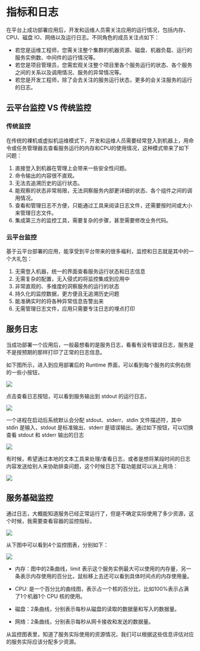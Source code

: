 # 指标和日志

在平台上成功部署应用后，开发和运维人员需关注应用的运行情况，包括内存、CPU、磁盘 IO、网络以及运行日志。不同角色的成员关注点如下：

* 若您是运维工程师，您需关注整个集群的机器资源、磁盘、机器负载、运行的服务实例数、中间件的运行情况等。
* 若您是项目管理员，您需宏观关注整个项目里各个服务运行的状态、各个服务之间的关系以及调用情况、服务的异常情况等。
* 若您是开发工程师，除了会去关注的服务运行状态，更多的会关注服务的运行的日志。

## 云平台监控 VS 传统监控

### 传统监控

在传统的裸机或虚拟机运维模式下，开发和运维人员需要经常登入到机器上，用命令或任务管理器去查看服务运行的内存和CPU的使用情况，这种模式带来了如下问题：

1. 直接登入到机器在管理上会带来一些安全性问题。
2. 命令输出的内容很不直观。
3. 无法去追溯历史的运行状态。
4. 能观察的状态非常局限，无法洞察服务内部更详细的状态、各个组件之间的调用情况。
5. 查看和管理日志不方便，只能通过工具来阅读日志文件，还需要按时间或大小来管理日志文件。
6. 集成第三方的监控工具，需要复杂的步骤，甚至需要修改业务代码。

### 云平台监控

基于云平台部署的应用，能享受到平台带来的很多福利，监控和日志就是其中的一个大礼包：

1. 无需登入机器，统一的界面查看服务运行状态和日志信息
2. 无需复杂的配置，无入侵式的将监控集成到应用中
3. 非常直观的、多维度的洞察服务的运行的状态
4. 持久化的监控数据，更方便且无追溯历史问题
5. 能准确实时的将各种异常信息告警出来
6. 无需管理日志文件，应用只需要专注日志的埋点打印

## 服务日志

当成功部署一个应用后，一般最想看的是服务日志，看看有没有错误日志，服务是不是按预期的那样打印了正常的日志信息。

如下图所示，进入到应用部署后的 Runtime 界面，可以看到每个服务的实例右侧的一些小按钮，

![](https://terminus-paas.oss-cn-hangzhou.aliyuncs.com/paas-doc/2021/08/23/d6159cd6-8de2-4637-8117-c53aef4eda6d.png)

点击查看日志按钮，可以看到服务输出到 stdout 的运行日志，

![](https://terminus-paas.oss-cn-hangzhou.aliyuncs.com/paas-doc/2021/08/23/cf3d68f0-18b0-4674-8695-3a387307021d.png)

一个进程在启动后系统默认会分配 stdout、stderr、stdin 文件描述符，其中 stdin 是输入，stdout 是标准输出、stderr 是错误输出。通过如下按钮，可以切换查看 stdout 和 stderr 输出的日志

![](https://terminus-paas.oss-cn-hangzhou.aliyuncs.com/paas-doc/2021/08/23/a41b4375-9ea4-4fb7-8bd6-aa523ef9d4ac.png)

有时候，希望通过本地的文本工具来处理/查看日志，或者是想将某段时间的日志内容发送给别人来协助排查问题，这个时候日志下载功能就可以派上用场：

![](https://terminus-paas.oss-cn-hangzhou.aliyuncs.com/paas-doc/2021/08/23/f2afbd57-a232-4feb-9a3f-de164affeede.png)

## 服务基础监控

通过日志，大概能知道服务已经正常运行了，但是不确定实际使用了多少资源，这个时候，我需要查看容器的监控指标，

![](https://terminus-paas.oss-cn-hangzhou.aliyuncs.com/paas-doc/2021/08/23/bd5ee7f8-77f5-4a7f-96a0-924fec531807.png)

从下图中可以看到4个监控图表，分别如下：

![](https://terminus-paas.oss-cn-hangzhou.aliyuncs.com/paas-doc/2021/08/23/a60425c3-f8e3-4e2a-834a-94b3461e5c1b.png)

* 内存：图中的2条曲线，limit 表示这个服务实例最大可以使用的内存量，另一条表示内存使用的百分比，鼠标移上去还可以看到具体时间点的内存使用量。

* CPU: 是一个百分比的曲线图，表示占一个核的百分比，比如100%表示占满了1个机器1个 CPU 核的使用。

* 磁盘：2条曲线，分别表示每秒从磁盘的读取的数据量和写入的数据量。

* 网络：2条曲线，分别表示每秒从网卡接收和发送的数据量。

从监控图表里，知道了服务实际使用的资源情况，我们可以根据这些信息评估对应的服务实际应该分配多少资源。
